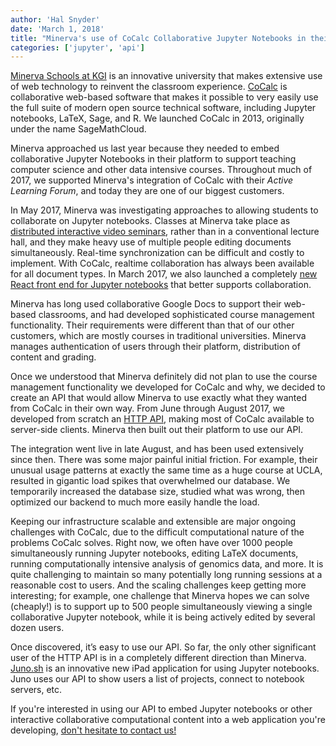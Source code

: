 ```yaml
---
author: 'Hal Snyder'
date: 'March 1, 2018'
title: "Minerva's use of CoCalc Collaborative Jupyter Notebooks in their Active Learning Forum"
categories: ['jupyter', 'api']
---
```



[Minerva Schools at KGI](https://www.minerva.kgi.edu/) is an innovative university that makes extensive use of web technology to reinvent the classroom experience.  [CoCalc](https://cocalc.com) is collaborative web-based software that makes it possible to very easily use the full suite of modern open source technical software, including Jupyter notebooks, LaTeX, Sage, and R.  We launched CoCalc in 2013, originally under the name SageMathCloud.

Minerva approached us last year because they needed to embed collaborative Jupyter Notebooks in their platform to support teaching computer science and other data intensive courses.  Throughout much of 2017, we supported Minerva's integration of CoCalc with their *Active Learning Forum*, and today
they are one of our biggest customers.

In May 2017, Minerva was investigating approaches to allowing students to collaborate on Jupyter notebooks. Classes at Minerva take place as [distributed interactive video seminars](https://www.minerva.kgi.edu/academics/small-seminars/), rather than in a conventional lecture hall, and they make heavy use of multiple people editing documents simultaneously.   Real-time synchronization can be difficult and costly to implement. With CoCalc, realtime collaboration has always been available for all document types. In March 2017, we also launched a completely [new React front end for Jupyter notebooks](http://blog.sagemath.com/jupyter/2017/05/05/jupyter-rewrite-for-smc.html) that better supports collaboration.

Minerva has long used collaborative Google Docs to support their web-based classrooms, and had developed sophisticated
course management functionality.
Their requirements were different than that of our other customers, which are mostly courses in traditional universities.
Minerva manages authentication of users through their platform, distribution of content and grading.

Once we understood that Minerva definitely did not plan to use
the course management functionality we developed for CoCalc
and why, we decided to create an API that would allow Minerva to
use exactly what they wanted from CoCalc in their own way.
From June through August 2017, we developed from scratch an [HTTP API](https://cocalc.com/doc/api.html), making most
of CoCalc available to server-side clients.  Minerva then built out their platform to use our API.

The integration went live in late August, and has been used extensively since then.  There was some major painful initial friction.  For example, their unusual usage patterns at exactly the same time as a huge course at UCLA, resulted in gigantic
load spikes that overwhelmed our database.  We temporarily increased
the database size, studied what was wrong, then optimized our backend
to much more easily handle the load.

Keeping our infrastructure scalable and extensible are major ongoing challenges with CoCalc, due to the difficult computational nature of the problems CoCalc solves.  Right now, we often have over 1000 people simultaneously running Jupyter notebooks, editing LaTeX documents, running computationally intensive analysis of genomics data, and more.  It is quite challenging to maintain so many potentially long running sessions at a reasonable cost to users.  And the scaling challenges keep getting more interesting; for example, one challenge that Minerva hopes we can solve (cheaply!) is to support up to 500 people simultaneously viewing a single collaborative Jupyter notebook, while it is being actively edited by several dozen users.

Once discovered, it’s easy to use our API.  So far, the only other significant user of the HTTP API is in a completely different direction than Minerva. [Juno.sh](https://juno.sh/) is an innovative new iPad application for using Jupyter notebooks. Juno uses our API to show users a list of projects, connect to notebook servers, etc.

If you're interested in using our API to embed Jupyter notebooks or other interactive collaborative computational content into a web application you're developing, [don't hesitate to contact us!](mailto:help@sagemath.com)
